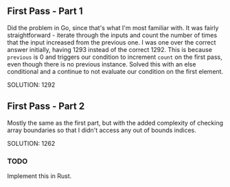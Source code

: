 ## First Pass - Part 1

Did the problem in Go, since that's what I'm most familiar with. It was fairly straightforward - iterate through the inputs and count the number of times that the input increased from the previous one. I was one over the correct answer initially, having 1293 instead of the correct 1292. This is because `previous` is 0 and triggers our condition to increment `count` on the first pass, even though there is no previous instance. Solved this with an else conditional and a continue to not evaluate our condition on the first element.

SOLUTION: 1292

## First Pass - Part 2
Mostly the same as the first part, but with the added complexity of checking array boundaries so that I didn't access any out of bounds indices.

SOLUTION: 1262

### TODO
Implement this in Rust.